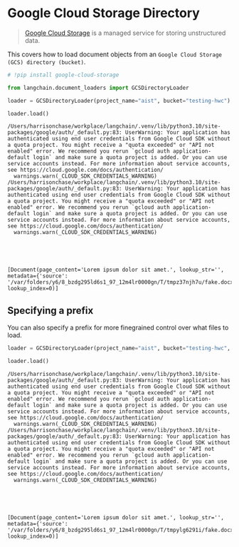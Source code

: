 # Google Cloud Storage Directory

>[Google Cloud Storage](https://en.wikipedia.org/wiki/Google_Cloud_Storage) is a managed service for storing unstructured data.

This covers how to load document objects from an `Google Cloud Storage (GCS) directory (bucket)`.


```python
# !pip install google-cloud-storage
```


```python
from langchain.document_loaders import GCSDirectoryLoader
```


```python
loader = GCSDirectoryLoader(project_name="aist", bucket="testing-hwc")
```


```python
loader.load()
```

    /Users/harrisonchase/workplace/langchain/.venv/lib/python3.10/site-packages/google/auth/_default.py:83: UserWarning: Your application has authenticated using end user credentials from Google Cloud SDK without a quota project. You might receive a "quota exceeded" or "API not enabled" error. We recommend you rerun `gcloud auth application-default login` and make sure a quota project is added. Or you can use service accounts instead. For more information about service accounts, see https://cloud.google.com/docs/authentication/
      warnings.warn(_CLOUD_SDK_CREDENTIALS_WARNING)
    /Users/harrisonchase/workplace/langchain/.venv/lib/python3.10/site-packages/google/auth/_default.py:83: UserWarning: Your application has authenticated using end user credentials from Google Cloud SDK without a quota project. You might receive a "quota exceeded" or "API not enabled" error. We recommend you rerun `gcloud auth application-default login` and make sure a quota project is added. Or you can use service accounts instead. For more information about service accounts, see https://cloud.google.com/docs/authentication/
      warnings.warn(_CLOUD_SDK_CREDENTIALS_WARNING)
    




    [Document(page_content='Lorem ipsum dolor sit amet.', lookup_str='', metadata={'source': '/var/folders/y6/8_bzdg295ld6s1_97_12m4lr0000gn/T/tmpz37njh7u/fake.docx'}, lookup_index=0)]



## Specifying a prefix
You can also specify a prefix for more finegrained control over what files to load.


```python
loader = GCSDirectoryLoader(project_name="aist", bucket="testing-hwc", prefix="fake")
```


```python
loader.load()
```

    /Users/harrisonchase/workplace/langchain/.venv/lib/python3.10/site-packages/google/auth/_default.py:83: UserWarning: Your application has authenticated using end user credentials from Google Cloud SDK without a quota project. You might receive a "quota exceeded" or "API not enabled" error. We recommend you rerun `gcloud auth application-default login` and make sure a quota project is added. Or you can use service accounts instead. For more information about service accounts, see https://cloud.google.com/docs/authentication/
      warnings.warn(_CLOUD_SDK_CREDENTIALS_WARNING)
    /Users/harrisonchase/workplace/langchain/.venv/lib/python3.10/site-packages/google/auth/_default.py:83: UserWarning: Your application has authenticated using end user credentials from Google Cloud SDK without a quota project. You might receive a "quota exceeded" or "API not enabled" error. We recommend you rerun `gcloud auth application-default login` and make sure a quota project is added. Or you can use service accounts instead. For more information about service accounts, see https://cloud.google.com/docs/authentication/
      warnings.warn(_CLOUD_SDK_CREDENTIALS_WARNING)
    




    [Document(page_content='Lorem ipsum dolor sit amet.', lookup_str='', metadata={'source': '/var/folders/y6/8_bzdg295ld6s1_97_12m4lr0000gn/T/tmpylg6291i/fake.docx'}, lookup_index=0)]




```python

```
